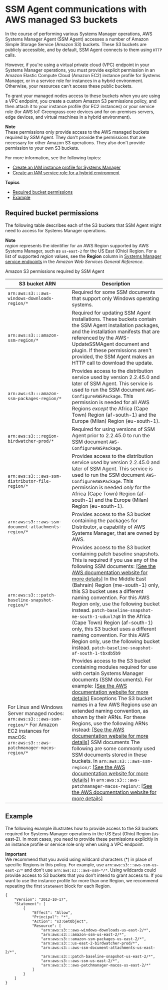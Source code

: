 # SSM Agent communications with AWS managed S3 buckets<a name="ssm-agent-minimum-s3-permissions"></a>

In the course of performing various Systems Manager operations, AWS Systems Manager Agent \(SSM Agent\) accesses a number of Amazon Simple Storage Service \(Amazon S3\) buckets\. These S3 buckets are publicly accessible, and by default, SSM Agent connects to them using `HTTP` calls\. 

However, if you're using a virtual private cloud \(VPC\) endpoint in your Systems Manager operations, you must provide explicit permission in an Amazon Elastic Compute Cloud \(Amazon EC2\) instance profile for Systems Manager, or in a service role for instances in a hybrid environment\. Otherwise, your resources can't access these public buckets\.

To grant your managed nodes access to these buckets when you are using a VPC endpoint, you create a custom Amazon S3 permissions policy, and then attach it to your instance profile \(for EC2 instances\) or your service role \(for AWS IoT Greengrass core devices and for on\-premises servers, edge devices, and virtual machines in a hybrid environment\)\.

**Note**  
These permissions only provide access to the AWS managed buckets required by SSM Agent\. They don't provide the permissions that are necessary for other Amazon S3 operations\. They also don't provide permission to your own S3 buckets\. 

For more information, see the following topics: 
+ [Create an IAM instance profile for Systems Manager](setup-instance-profile.md)
+ [Create an IAM service role for a hybrid environment](sysman-service-role.md)

**Topics**
+ [Required bucket permissions](#ssm-agent-minimum-s3-permissions-required)
+ [Example](#ssm-agent-minimum-s3-permissions-example)

## Required bucket permissions<a name="ssm-agent-minimum-s3-permissions-required"></a>

The following table describes each of the S3 buckets that SSM Agent might need to access for Systems Manager operations\.

**Note**  
*region* represents the identifier for an AWS Region supported by AWS Systems Manager, such as `us-east-2` for the US East \(Ohio\) Region\. For a list of supported *region* values, see the **Region** column in [Systems Manager service endpoints](https://docs.aws.amazon.com/general/latest/gr/ssm.html#ssm_region) in the *Amazon Web Services General Reference*\.

Amazon S3 permissions required by SSM Agent


| S3 bucket ARN | Description | 
| --- | --- | 
|  `arn:aws:s3:::aws-windows-downloads-region/*`  |  Required for some SSM documents that support only Windows operating systems\.  | 
|  `arn:aws:s3:::amazon-ssm-region/*`  | Required for updating SSM Agent installations\. These buckets contain the SSM Agent installation packages, and the installation manifests that are referenced by the AWS\-UpdateSSMAgent document and plugin\. If these permissions aren't provided, the SSM Agent makes an HTTP call to download the update\.  | 
|  `arn:aws:s3:::amazon-ssm-packages-region/*`  |  Provides access to the distribution service used by version 2\.2\.45\.0 and later of SSM Agent\. This service is used to run the SSM document `AWS-ConfigureAWSPackage`\.  This permission is needed for all AWS Regions *except* the Africa \(Cape Town\) Region \(af\-south\-1\) and the Europe \(Milan\) Region \(eu\-south\-1\)\.  | 
|  `arn:aws:s3:::region-birdwatcher-prod/*`  |  Required for using versions of SSM Agent prior to 2\.2\.45\.0 to run the SSM document `AWS-ConfigureAWSPackage`\.  | 
|  `arn:aws:s3:::aws-ssm-distributor-file-region/*`  |  Provides access to the distribution service used by version 2\.2\.45\.0 and later of SSM Agent\. This service is used to run the SSM document `AWS-ConfigureAWSPackage`\.  This permission is needed *only* for the Africa \(Cape Town\) Region \(af\-south\-1\) and the Europe \(Milan\) Region \(eu\-south\-1\)\.  | 
|  `arn:aws:s3:::aws-ssm-document-attachments-region/*`  |  Provides access to the S3 bucket containing the packages for Distributor, a capability of AWS Systems Manager, that are owned by AWS\.  | 
|  `arn:aws:s3:::patch-baseline-snapshot-region/*`  |  Provides access to the S3 bucket containing patch baseline snapshots\. This is required if you use any of the following SSM documents: [\[See the AWS documentation website for more details\]](http://docs.aws.amazon.com/systems-manager/latest/userguide/ssm-agent-minimum-s3-permissions.html)  In the Middle East \(Bahrain\) Region \(me\-south\-1\) only, this S3 bucket uses a different naming convention\. For this AWS Region only, use the following bucket instead\.   `patch-baseline-snapshot-me-south-1-uduvl7q8`   In the Africa \(Cape Town\) Region \(af\-south\-1\) only, this S3 bucket uses a different naming convention\. For this AWS Region only, use the following bucket instead\.   `patch-baseline-snapshot-af-south-1-tbxdb5b9`     | 
|  For Linux and Windows Server managed nodes: `arn:aws:s3:::aws-ssm-region/*` For Amazon EC2 instances for macOS: `arn:aws:s3:::aws-patchmanager-macos-region/*`  |  Provides access to the S3 bucket containing modules required for use with certain Systems Manager documents \(SSM documents\)\. For example:  [\[See the AWS documentation website for more details\]](http://docs.aws.amazon.com/systems-manager/latest/userguide/ssm-agent-minimum-s3-permissions.html)  Exceptions The S3 bucket names in a few AWS Regions use an extended naming convention, as shown by their ARNs\. For these Regions, use the following ARNs instead:  [\[See the AWS documentation website for more details\]](http://docs.aws.amazon.com/systems-manager/latest/userguide/ssm-agent-minimum-s3-permissions.html)  SSM documents The following are some commonly used SSM documents stored in these buckets\.  In `arn:aws:s3:::aws-ssm-region/`: [\[See the AWS documentation website for more details\]](http://docs.aws.amazon.com/systems-manager/latest/userguide/ssm-agent-minimum-s3-permissions.html) In `arn:aws:s3:::aws-patchmanager-macos-region/`: [\[See the AWS documentation website for more details\]](http://docs.aws.amazon.com/systems-manager/latest/userguide/ssm-agent-minimum-s3-permissions.html)  | 

## Example<a name="ssm-agent-minimum-s3-permissions-example"></a>

The following example illustrates how to provide access to the S3 buckets required for Systems Manager operations in the US East \(Ohio\) Region \(us\-east\-2\)\. In most cases, you need to provide these permissions explicitly in an instance profile or service role only when using a VPC endpoint\.

**Important**  
We recommend that you avoid using wildcard characters \(\*\) in place of specific Regions in this policy\. For example, use `arn:aws:s3:::aws-ssm-us-east-2/*` and don't use `arn:aws:s3:::aws-ssm-*/*`\. Using wildcards could provide access to S3 buckets that you don’t intend to grant access to\. If you want to use the instance profile for more than one Region, we recommend repeating the first `Statement` block for each Region\.

```
{
    "Version": "2012-10-17",
    "Statement": [
        {
            "Effect": "Allow",
            "Principal": "*",
            "Action": "s3:GetObject",
            "Resource": [
                "arn:aws:s3:::aws-windows-downloads-us-east-2/*",
                "arn:aws:s3:::amazon-ssm-us-east-2/*",
                "arn:aws:s3:::amazon-ssm-packages-us-east-2/*",
                "arn:aws:s3:::us-east-2-birdwatcher-prod/*",
                "arn:aws:s3:::aws-ssm-document-attachments-us-east-2/*",
                "arn:aws:s3:::patch-baseline-snapshot-us-east-2/*",
                "arn:aws:s3:::aws-ssm-us-east-2/*",
                "arn:aws:s3:::aws-patchmanager-macos-us-east-2/*"
            ]
        }
    ]
}
```